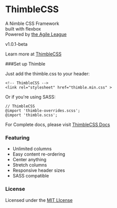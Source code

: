ThimbleCSS
==============

A Nimble CSS Framework  
built with flexbox  
Powered by [the Agile League](http://agileleague.com/)

v1.0.1-beta  

Learn more at [ThimbleCSS](http://thimblecss.com/)



###Set up Thimble

Just add the thimble.css to your header:<br />

```
<!-- ThimbleCSS -->
<link rel="stylesheet" href="thimble.min.css" >
```

Or if you're using SASS:
```
// ThimbleCSS
@import 'thimble-overrides.scss';
@import 'thimble.scss';
```

For Complete docs, please visit [ThimbleCSS Docs](http://thimblecss.com/docs)



### Featuring
* Unlimited columns
* Easy content re-ordering
* Center anything
* Stretch columns
* Responsive header sizes
* SASS compatible



### License

Licensed under the [MIT LIcense](http://opensource.org/licenses/MIT)
